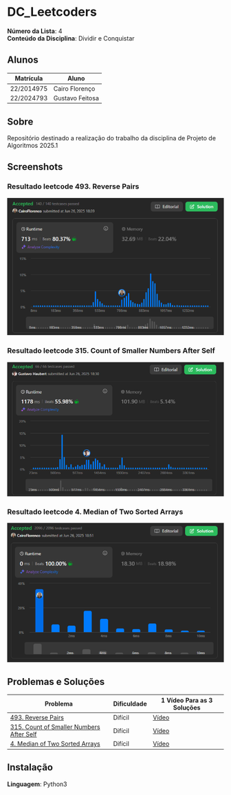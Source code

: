 # DC_Leetcoders

**Número da Lista**: 4<br>
**Conteúdo da Disciplina**: Dividir e Conquistar<br>

## Alunos
| Matrícula | Aluno |
| -- | -- |
| 22/2014975  |  Cairo Florenço |
| 22/2024793  |  Gustavo Feitosa |

## Sobre 
Repositório destinado a realização do trabalho da disciplina de Projeto de Algoritmos 2025.1

## Screenshots

### Resultado leetcode 493. Reverse Pairs

![Resultado leetcode 493](./Problemas/493.%20Reverse%20Pairs/Resolucao493.png)

### Resultado leetcode 315. Count of Smaller Numbers After Self

![Resultado leetcode 315](./Problemas/315.%20Count%20of%20Smaller%20Numbers%20After%20Self/Resultado315.png)

### Resultado leetcode 4. Median of Two Sorted Arrays

![Resultado leetcode 4](./Problemas/4.%20Median%20of%20Two%20Sorted%20Arrays/Resolucao4.png)

## Problemas e Soluções
| Problema | Dificuldade | 1 Vídeo Para as 3 Soluções |
| -- | -- | -- |
| [493. Reverse Pairs](https://leetcode.com/problems/reverse-pairs/description/)  |  Difícil | [Vídeo]() |
| [315. Count of Smaller Numbers After Self](https://leetcode.com/problems/count-of-smaller-numbers-after-self/description/)  |  Difícil | [Vídeo]() |
| [4. Median of Two Sorted Arrays](https://leetcode.com/problems/median-of-two-sorted-arrays/description/)  |  Difícil | [Vídeo]() |

## Instalação 
**Linguagem**: Python3<br>




